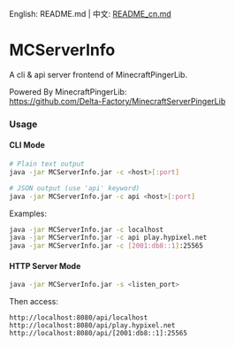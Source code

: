 English: README.md | 中文: [README_cn.md](README_cn.MD)
# MCServerInfo
A cli &amp; api server frontend of MinecraftPingerLib.

Powered By MinecraftPingerLib:  
https://github.com/Delta-Factory/MinecraftServerPingerLib  

### Usage

#### CLI Mode
```bash
# Plain text output
java -jar MCServerInfo.jar -c <host>[:port]

# JSON output (use 'api' keyword)
java -jar MCServerInfo.jar -c api <host>[:port]
```

Examples:
```bash
java -jar MCServerInfo.jar -c localhost
java -jar MCServerInfo.jar -c api play.hypixel.net
java -jar MCServerInfo.jar -c [2001:db8::1]:25565
```

#### HTTP Server Mode
```bash
java -jar MCServerInfo.jar -s <listen_port>
```

Then access:
```
http://localhost:8080/api/localhost
http://localhost:8080/api/play.hypixel.net
http://localhost:8080/api/[2001:db8::1]:25565
```
